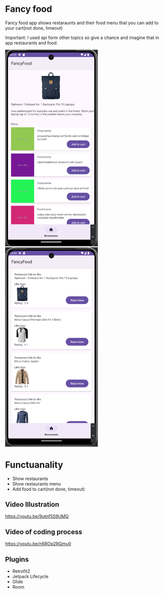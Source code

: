 # Fancy food
Fancy food app shows restaraunts and their food menu that you can add to your cart(not done, timeout)

Important: I used api form other topics so give a chance and imagine that in app restaurants and food.

<img src="https://github.com/adilism48/FancyFood/blob/main/img/ffm.png" width="300"><img src="https://github.com/adilism48/FancyFood/blob/main/img/ffr.png" width="300">

# Functuanality
- Show restaurants
- Show restaurants menu
- Add food to cart(not done, timeout)

## Video Illustration
https://youtu.be/9utnf5S9UMQ

## Video of coding process
https://youtu.be/n6ROp2RQmu0

## Plugins
- Retrofit2
- Jetpack Lifecycle
- Glide
- Room
